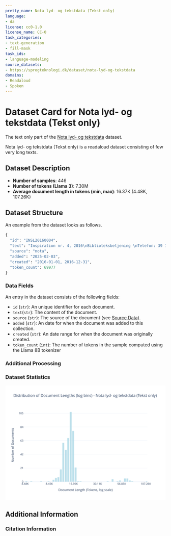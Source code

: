 ```yaml
---
pretty_name: Nota lyd- og tekstdata (Tekst only)
language:
- da
license: cc0-1.0
license_name: CC-0
task_categories:
- text-generation
- fill-mask
task_ids:
- language-modeling
source_datasets:
- https://sprogteknologi.dk/dataset/nota-lyd-og-tekstdata
domains:
- Readaloud
- Spoken
---
```


# Dataset Card for Nota lyd- og tekstdata (Tekst only)

<!-- START-SHORT DESCRIPTION -->
The text only part of the [Nota lyd- og tekstdata](https://sprogteknologi.dk/dataset/nota-lyd-og-tekstdata) dataset. 
<!-- END-SHORT DESCRIPTION -->

Nota lyd- og tekstdata (Tekst only) is a readaloud dataset consisting of few very long texts.




## Dataset Description

<!-- START-DESC-STATS -->
- **Number of samples**: 446
- **Number of tokens (Llama 3)**: 7.30M
- **Average document length in tokens (min, max)**: 16.37K (4.48K, 107.26K)
<!-- END-DESC-STATS -->


## Dataset Structure
An example from the dataset looks as follows.

<!-- START-SAMPLE -->
```py
{
  "id": "INSL20160004",
  "text": "Inspiration nr. 4, 2016\nBiblioteksbetjening \nTelefon: 39 13 46 00\nEmail: biblioteket@nota.dk\nInspira[...]",
  "source": "nota",
  "added": "2025-02-03",
  "created": "2016-01-01, 2016-12-31",
  "token_count": 69977
}
```

### Data Fields

An entry in the dataset consists of the following fields:

- `id` (`str`): An unique identifier for each document.
- `text`(`str`): The content of the document.
- `source` (`str`): The source of the document (see [Source Data](#source-data)).
- `added` (`str`): An date for when the document was added to this collection.
- `created` (`str`): An date range for when the document was originally created.
- `token_count` (`int`): The number of tokens in the sample computed using the Llama 8B tokenizer
<!-- END-SAMPLE -->


### Additional Processing




### Dataset Statistics

<!-- START-DATASET PLOTS -->
<p align="center">
<img src="./images/dist_document_length.svg" width="600" style="margin-right: 10px;" />
</p>
<!-- END-DATASET PLOTS -->


## Additional Information


### Citation Information
